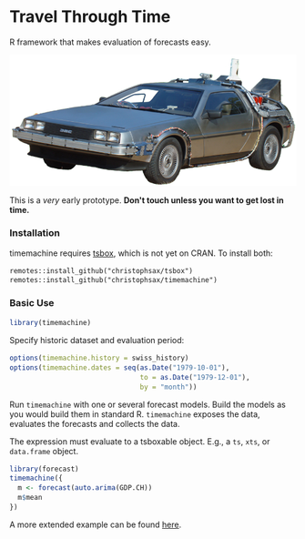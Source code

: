 # Travel Through Time

R framework that makes evaluation of forecasts easy. 

![](https://raw.githubusercontent.com/christophsax/timemachine/master/inst/img/DTM.png)

This is a *very* early prototype. **Don't touch unless you want to get lost in time.**


### Installation

timemachine requires [tsbox](https://github.com/christophsax/tsbox), which is
not yet on CRAN. To install both:

```t
remotes::install_github("christophsax/tsbox")
remotes::install_github("christophsax/timemachine")
```

### Basic Use

```r
library(timemachine)
```

Specify historic dataset and evaluation period:

```r
options(timemachine.history = swiss_history)
options(timemachine.dates = seq(as.Date("1979-10-01"), 
                                to = as.Date("1979-12-01"), 
                                by = "month"))
```

Run `timemachine` with one or several forecast models. Build the models as you 
would build them in standard R. `timemachine` exposes the data, evaluates the 
forecasts and collects the data.

The expression must evaluate to a tsboxable object. E.g., a `ts`, `xts`, or 
`data.frame` object.

```r
library(forecast)
timemachine({
  m <- forecast(auto.arima(GDP.CH))
  m$mean   
})
```

A more extended example can be found [here](https://gist.github.com/christophsax/e3c9a39d85d5e24112017e47e79cc183).
